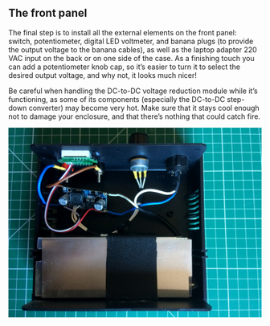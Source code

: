 ## The front panel

The final step is to install all the external elements on the front panel: switch, potentiometer, digital LED voltmeter, and banana plugs (to provide the output voltage to the banana cables), as well as the laptop adapter 220 VAC input on the back or on one side of the case. As a finishing touch you can add a potentiometer knob cap, so it’s easier to turn it to select the desired output voltage, and why not, it looks much nicer! 

Be careful when handling the DC-to-DC voltage reduction module while it’s functioning, as some of its components (especially the DC-to-DC step-down converter) may become very hot. Make sure that it stays cool enough not to damage your enclosure, and that there’s nothing that could catch fire.

![the circuit diagram](images/step4.JPG)
